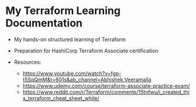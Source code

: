 # My Terraform Learning Documentation

- My hands-on structured learning of Terraform
- Preparation for HashiCorp Terraform Associate certification

- Resources:
  - https://www.youtube.com/watch?v=fgp-t5SqQmM&t=601s&ab_channel=Abhishek.Veeramalla
  - https://www.udemy.com/course/terraform-associate-practice-exam/
  - https://www.reddit.com/r/Terraform/comments/15tnfwu/i_created_this_terraform_cheat_sheet_while/
